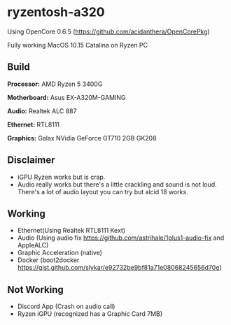 # ryzentosh-a320
Using OpenCore 0.6.5 (https://github.com/acidanthera/OpenCorePkg)

Fully working MacOS 10.15 Catalina on Ryzen PC

## Build

**Processor:** AMD Ryzen 5 3400G

**Motherboard:** Asus EX-A320M-GAMING

**Audio:** Realtek ALC 887

**Ethernet:** RTL8111

**Graphics:** Galax NVidia GeForce GT710 2GB GK208

## Disclaimer
- iGPU Ryzen works but is crap.
- Audio really works but there's a little crackling and sound is not loud. There's a lot of audio layout you can try but alcid 18 works.

## Working
- Ethernet(Using Realtek RTL8111 Kext)
- Audio (Using audio fix https://github.com/astrihale/1plus1-audio-fix and AppleALC)
- Graphic Acceleration (native)
- Docker (boot2docker https://gist.github.com/slykar/e92732be9bf81a71e08068245656d70e)

## Not Working
- Discord App (Crash on audio call)
- Ryzen iGPU (recognized has a Graphic Card 7MB)

